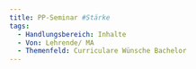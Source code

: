 ```yaml
---
title: PP-Seminar #Stärke
tags:
  - Handlungsbereich: Inhalte
  - Von: Lehrende/ MA
  - Themenfeld: Curriculare Wünsche Bachelor
---
```

